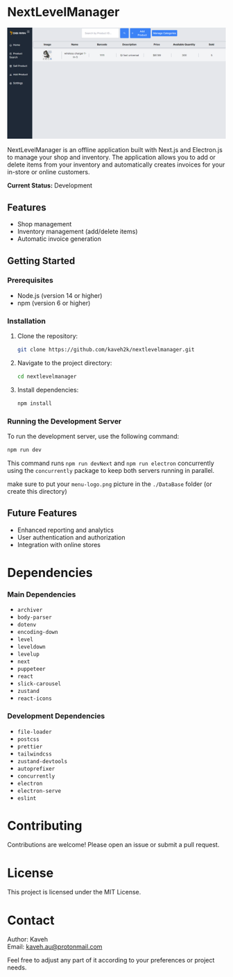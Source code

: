 # NextLevelManager

![sample picture](./public/sample.PNG "sample shop picture")

NextLevelManager is an offline application built with Next.js and Electron.js to manage your shop and inventory. The application allows you to add or delete items from your inventory and automatically creates invoices for your in-store or online customers.

**Current Status:** Development

## Features
- Shop management
- Inventory management (add/delete items)
- Automatic invoice generation

## Getting Started

### Prerequisites
- Node.js (version 14 or higher)
- npm (version 6 or higher)

### Installation

1. Clone the repository:
    ```bash
    git clone https://github.com/kaveh2k/nextlevelmanager.git
    ```
2. Navigate to the project directory:
    ```bash
    cd nextlevelmanager
    ```
3. Install dependencies:
    ```bash
    npm install
    ```

### Running the Development Server

To run the development server, use the following command:

```bash
npm run dev
```
This command runs `npm run devNext` and `npm run electron` concurrently using the `concurrently` package to keep both servers running in parallel.

make sure to put your `menu-logo.png` picture in the `./DataBase` folder (or create this directory)

## Future Features

* Enhanced reporting and analytics
* User authentication and authorization
* Integration with online stores

# Dependencies

### Main Dependencies
* `archiver`
* `body-parser`
* `dotenv`
* `encoding-down`
* `level`
* `leveldown`
* `levelup`
* `next`
* `puppeteer`
* `react`
* `slick-carousel`
* `zustand`
* `react-icons`

### Development Dependencies
* `file-loader`
* `postcss`
* `prettier`
* `tailwindcss`
* `zustand-devtools`
* `autoprefixer`
* `concurrently`
* `electron`
* `electron-serve`
* `eslint`

# Contributing
Contributions are welcome! Please open an issue or submit a pull request.

# License
This project is licensed under the MIT License.

# Contact
Author: Kaveh \
Email: kaveh.au@protonmail.com


Feel free to adjust any part of it according to your preferences or project needs.


